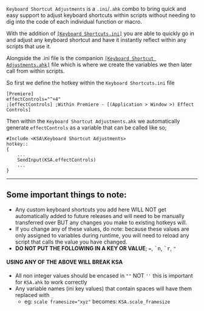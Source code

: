 `Keyboard Shortcut Adjustments` is a `.ini`/`.ahk` combo to bring quick and easy support to adjust keyboard shortcuts within scripts without needing to dig into the code of each individual function or macro.

With the addition of [`[Keyboard Shortcuts.ini]`](https://github.com/Tomshiii/ahk/blob/main/lib/KSA/Keyboard%20Shortcuts.ini) you are able to quickly go in and adjust any keyboard shortcut and have it instantly reflect within any scripts that use it.

Alongside the .ini file is the companion [`[Keyboard Shortcut Adjustments.ahk]`](https://github.com/Tomshiii/ahk/blob/main/lib/KSA/Keyboard%20Shortcut%20Adjustments.ahk) file which is where we create the variables we then later call from within scripts.

So first we define the hotkey within the `Keyboard Shortcuts.ini` file
```autohotkey
[Premiere]
effectControls="^+4"
;[effectControls] ;Within Premiere - [(Application > Window >) Effect Controls]
```
Then within the `Keyboard Shortcut Adjustments.ahk` we automatically generate `effectControls` as a variable that can be called like so;
```autoit
#Include <KSA\Keyboard Shortcut Adjustments>
hotkey::
{
    ...
    SendInput(KSA.effectControls)
    ...
}
```
***

## Some important things to note:
- Any custom keyboard shortcuts you add here WILL NOT get automatically added to future releases and will need to be manually transferred over BUT any changes you make to existing hotkeys will.
- If you change any of these values, do note: because these values are only assigned to variables during runtime, you will need to reload any script that calls the value you have changed.
- **DO NOT PUT THE FOLLOWING IN A KEY OR VALUE**; `=`, <kbd>\`n</kbd>, <kbd>\`r</kbd>, `"`  
#### USING ANY OF THE ABOVE WILL BREAK KSA  
- All non integer values should be encased in `""` NOT `''` this is important for `KSA.ahk` to work correctly
- Any variable names (ini key values) that contain spaces will have them replaced with `_`
    - eg: `scale framesize="xyz"` becomes: `KSA.scale_framesize`